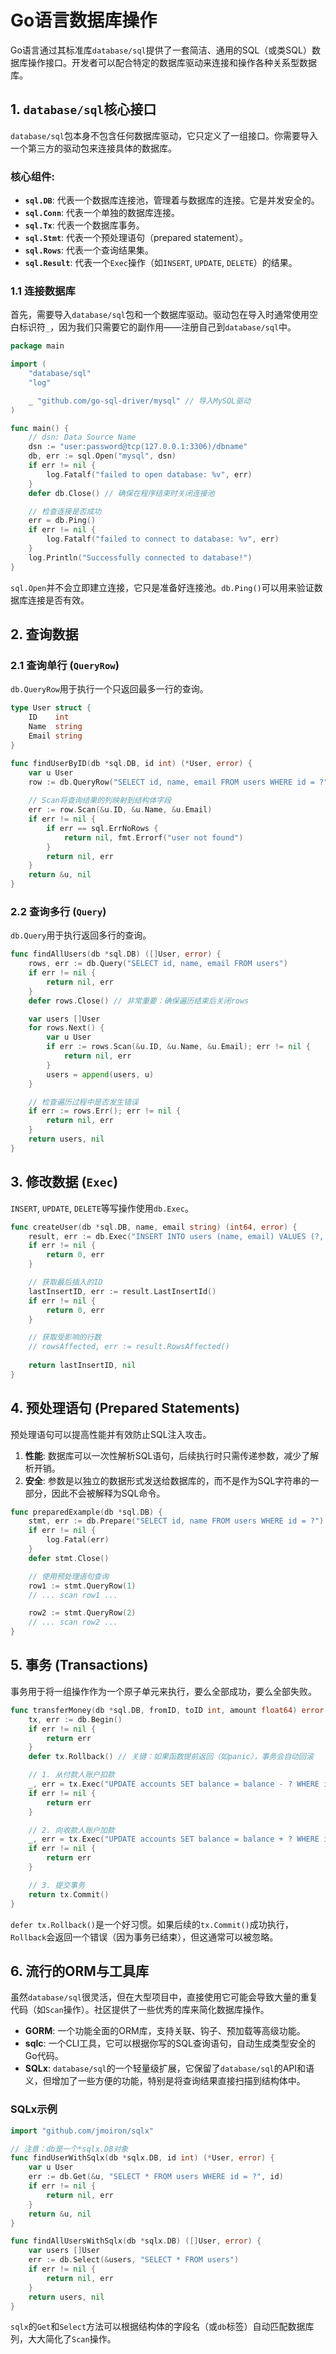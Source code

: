 # Go语言数据库操作

Go语言通过其标准库`database/sql`提供了一套简洁、通用的SQL（或类SQL）数据库操作接口。开发者可以配合特定的数据库驱动来连接和操作各种关系型数据库。

## 1. `database/sql`核心接口

`database/sql`包本身不包含任何数据库驱动，它只定义了一组接口。你需要导入一个第三方的驱动包来连接具体的数据库。

### 核心组件:
- **`sql.DB`**: 代表一个数据库连接池，管理着与数据库的连接。它是并发安全的。
- **`sql.Conn`**: 代表一个单独的数据库连接。
- **`sql.Tx`**: 代表一个数据库事务。
- **`sql.Stmt`**: 代表一个预处理语句（prepared statement）。
- **`sql.Rows`**: 代表一个查询结果集。
- **`sql.Result`**: 代表一个`Exec`操作（如`INSERT`, `UPDATE`, `DELETE`）的结果。

### 1.1 连接数据库
首先，需要导入`database/sql`包和一个数据库驱动。驱动包在导入时通常使用空白标识符`_`，因为我们只需要它的副作用——注册自己到`database/sql`中。

```go
package main

import (
    "database/sql"
    "log"

    _ "github.com/go-sql-driver/mysql" // 导入MySQL驱动
)

func main() {
    // dsn: Data Source Name
    dsn := "user:password@tcp(127.0.0.1:3306)/dbname"
    db, err := sql.Open("mysql", dsn)
    if err != nil {
        log.Fatalf("failed to open database: %v", err)
    }
    defer db.Close() // 确保在程序结束时关闭连接池

    // 检查连接是否成功
    err = db.Ping()
    if err != nil {
        log.Fatalf("failed to connect to database: %v", err)
    }
    log.Println("Successfully connected to database!")
}
```
`sql.Open`并不会立即建立连接，它只是准备好连接池。`db.Ping()`可以用来验证数据库连接是否有效。

## 2. 查询数据

### 2.1 查询单行 (`QueryRow`)
`db.QueryRow`用于执行一个只返回最多一行的查询。

```go
type User struct {
    ID    int
    Name  string
    Email string
}

func findUserByID(db *sql.DB, id int) (*User, error) {
    var u User
    row := db.QueryRow("SELECT id, name, email FROM users WHERE id = ?", id)
    
    // Scan将查询结果的列映射到结构体字段
    err := row.Scan(&u.ID, &u.Name, &u.Email)
    if err != nil {
        if err == sql.ErrNoRows {
            return nil, fmt.Errorf("user not found")
        }
        return nil, err
    }
    return &u, nil
}
```

### 2.2 查询多行 (`Query`)
`db.Query`用于执行返回多行的查询。

```go
func findAllUsers(db *sql.DB) ([]User, error) {
    rows, err := db.Query("SELECT id, name, email FROM users")
    if err != nil {
        return nil, err
    }
    defer rows.Close() // 非常重要：确保遍历结束后关闭rows

    var users []User
    for rows.Next() {
        var u User
        if err := rows.Scan(&u.ID, &u.Name, &u.Email); err != nil {
            return nil, err
        }
        users = append(users, u)
    }

    // 检查遍历过程中是否发生错误
    if err := rows.Err(); err != nil {
        return nil, err
    }
    return users, nil
}
```

## 3. 修改数据 (`Exec`)

`INSERT`, `UPDATE`, `DELETE`等写操作使用`db.Exec`。

```go
func createUser(db *sql.DB, name, email string) (int64, error) {
    result, err := db.Exec("INSERT INTO users (name, email) VALUES (?, ?)", name, email)
    if err != nil {
        return 0, err
    }

    // 获取最后插入的ID
    lastInsertID, err := result.LastInsertId()
    if err != nil {
        return 0, err
    }

    // 获取受影响的行数
    // rowsAffected, err := result.RowsAffected()
    
    return lastInsertID, nil
}
```

## 4. 预处理语句 (Prepared Statements)

预处理语句可以提高性能并有效防止SQL注入攻击。
1.  **性能**: 数据库可以一次性解析SQL语句，后续执行时只需传递参数，减少了解析开销。
2.  **安全**: 参数是以独立的数据形式发送给数据库的，而不是作为SQL字符串的一部分，因此不会被解释为SQL命令。

```go
func preparedExample(db *sql.DB) {
    stmt, err := db.Prepare("SELECT id, name FROM users WHERE id = ?")
    if err != nil {
        log.Fatal(err)
    }
    defer stmt.Close()

    // 使用预处理语句查询
    row1 := stmt.QueryRow(1)
    // ... scan row1 ...

    row2 := stmt.QueryRow(2)
    // ... scan row2 ...
}
```

## 5. 事务 (Transactions)

事务用于将一组操作作为一个原子单元来执行，要么全部成功，要么全部失败。

```go
func transferMoney(db *sql.DB, fromID, toID int, amount float64) error {
    tx, err := db.Begin()
    if err != nil {
        return err
    }
    defer tx.Rollback() // 关键：如果函数提前返回（如panic），事务会自动回滚

    // 1. 从付款人账户扣款
    _, err = tx.Exec("UPDATE accounts SET balance = balance - ? WHERE id = ?", amount, fromID)
    if err != nil {
        return err
    }

    // 2. 向收款人账户加款
    _, err = tx.Exec("UPDATE accounts SET balance = balance + ? WHERE id = ?", amount, toID)
    if err != nil {
        return err
    }

    // 3. 提交事务
    return tx.Commit()
}
```
`defer tx.Rollback()`是一个好习惯。如果后续的`tx.Commit()`成功执行，`Rollback`会返回一个错误（因为事务已结束），但这通常可以被忽略。

## 6. 流行的ORM与工具库

虽然`database/sql`很灵活，但在大型项目中，直接使用它可能会导致大量的重复代码（如`Scan`操作）。社区提供了一些优秀的库来简化数据库操作。

- **GORM**: 一个功能全面的ORM库，支持关联、钩子、预加载等高级功能。
- **sqlc**: 一个CLI工具，它可以根据你写的SQL查询语句，自动生成类型安全的Go代码。
- **SQLx**: `database/sql`的一个轻量级扩展，它保留了`database/sql`的API和语义，但增加了一些方便的功能，特别是将查询结果直接扫描到结构体中。

### SQLx示例
```go
import "github.com/jmoiron/sqlx"

// 注意：db是一个*sqlx.DB对象
func findUserWithSqlx(db *sqlx.DB, id int) (*User, error) {
    var u User
    err := db.Get(&u, "SELECT * FROM users WHERE id = ?", id)
    if err != nil {
        return nil, err
    }
    return &u, nil
}

func findAllUsersWithSqlx(db *sqlx.DB) ([]User, error) {
    var users []User
    err := db.Select(&users, "SELECT * FROM users")
    if err != nil {
        return nil, err
    }
    return users, nil
}
```
`sqlx`的`Get`和`Select`方法可以根据结构体的字段名（或`db`标签）自动匹配数据库列，大大简化了`Scan`操作。 